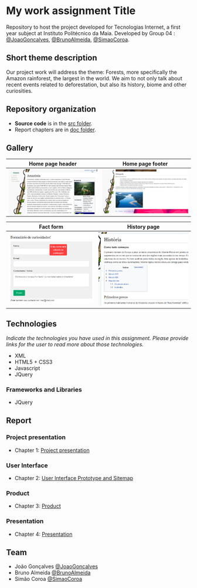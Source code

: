 # My work assignment Title

Repository to host the project developed for Tecnologias Internet, a first year subject at Instituto Politécnico da Maia. Developed by Group 04 : [@JoaoGoncalves](https://github.com/joaogoncalves7), [@BrunoAlmeida](https://github.com/TheHike), [@SimaoCoroa](https://github.com/SimaoCoroa).

## Short theme description

Our project work will address the theme: Forests, more specifically the Amazon rainforest, the largest in the world. We aim to not only talk about recent events related to deforestation, but also its history, biome and other curiosities.

## Repository organization

* **Source code** is in the [src folder](src/).
* Report chapters are in [doc folder](doc/).

## Gallery

Home page header            |  Home page footer 
:-------------------------:|:-------------------------:
![](doc/images/home_header.png)  |  ![](doc/images/home_footer.png)

Fact form            |  History page
:-------------------------:|:-------------------------:
![](doc/images/fact_form.png)  |  ![](doc/images/how_it_started.png)


## Technologies

_Indicate the technologies you have used in this assignment. Please provide links for the user to read more about those technologies._
* XML
* HTML5 + CSS3
* Javascript
* JQuery

### Frameworks and Libraries

* JQuery

## Report
### Project presentation
* Chapter 1: [Project presentation](doc/c1.md)
### User Interface 
* Chapter 2: [User Interface Prototype and Sitemap](doc/c2.md)
### Product
* Chapter 3: [Product](doc/c3.md)
### Presentation
* Chapter 4: [Presentation](doc/c4.md)

## Team
* João Gonçalves [@JoaoGoncalves](https://github.com/joaogoncalves7)
* Bruno Almeida [@BrunoAlmeida](https://github.com/TheHike)
* Simão Coroa [@SimaoCoroa](https://github.com/SimaoCoroa)
